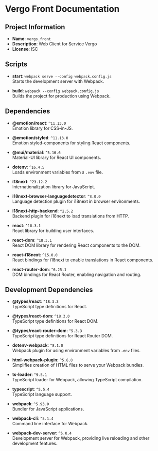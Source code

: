 # Vergo Front Documentation

## Project Information

- **Name**: `vergo_front`
- **Description**: Web Client for Service Vergo
- **License**: ISC

## Scripts

- **start**: `webpack serve --config webpack.config.js`  
  Starts the development server with Webpack.

- **build**: `webpack --config webpack.config.js`  
  Builds the project for production using Webpack.

## Dependencies

- **@emotion/react**: `^11.13.0`  
  Emotion library for CSS-in-JS.

- **@emotion/styled**: `^11.13.0`  
  Emotion styled-components for styling React components.

- **@mui/material**: `^5.16.6`  
  Material-UI library for React UI components.

- **dotenv**: `^16.4.5`  
  Loads environment variables from a `.env` file.

- **i18next**: `^23.12.2`  
  Internationalization library for JavaScript.

- **i18next-browser-languagedetector**: `^8.0.0`  
  Language detection plugin for i18next in browser environments.

- **i18next-http-backend**: `^2.5.2`  
  Backend plugin for i18next to load translations from HTTP.

- **react**: `^18.3.1`  
  React library for building user interfaces.

- **react-dom**: `^18.3.1`  
  React DOM library for rendering React components to the DOM.

- **react-i18next**: `^15.0.0`  
  React bindings for i18next to enable translations in React components.

- **react-router-dom**: `^6.25.1`  
  DOM bindings for React Router, enabling navigation and routing.

## Development Dependencies

- **@types/react**: `^18.3.3`  
  TypeScript type definitions for React.

- **@types/react-dom**: `^18.3.0`  
  TypeScript type definitions for React DOM.

- **@types/react-router-dom**: `^5.3.3`  
  TypeScript type definitions for React Router DOM.

- **dotenv-webpack**: `^8.1.0`  
  Webpack plugin for using environment variables from `.env` files.

- **html-webpack-plugin**: `^5.6.0`  
  Simplifies creation of HTML files to serve your Webpack bundles.

- **ts-loader**: `^9.5.1`  
  TypeScript loader for Webpack, allowing TypeScript compilation.

- **typescript**: `^5.5.4`  
  TypeScript language support.

- **webpack**: `^5.93.0`  
  Bundler for JavaScript applications.

- **webpack-cli**: `^5.1.4`  
  Command line interface for Webpack.

- **webpack-dev-server**: `^5.0.4`  
  Development server for Webpack, providing live reloading and other development features.
